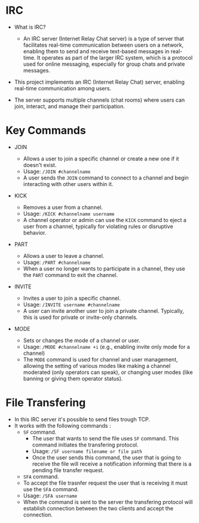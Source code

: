 # IRC
- What is IRC?
  - An IRC server (Internet Relay Chat server) is a type of server that facilitates real-time communication between users on a network, enabling them to send and receive text-based messages in real-time. It operates as part of the larger IRC system, which is a protocol used for online messaging, especially for group chats and private messages.

- This project implements an IRC (Internet Relay Chat) server, enabling real-time communication among users.
- The server supports multiple channels (chat rooms) where users can join, interact, and manage their participation.
# Key Commands

  - JOIN
    - Allows a user to join a specific channel or create a new one if it doesn't exist.
    - Usage: ``` /JOIN #channelname ```
    - A user sends the ```JOIN``` command to connect to a channel and begin interacting with other users within it.
  
  - KICK
    - Removes a user from a channel.
    - Usage: ``` /KICK #channelname username ```
    -  A channel operator or admin can use the ```KICK``` command to eject a user from a channel, typically for violating rules or disruptive behavior.
  
  - PART
    - Allows a user to leave a channel.
    - Usage: ```/PART #channelname```
    - When a user no longer wants to participate in a channel, they use the ```PART``` command to exit the channel.
  
  - INVITE
    - Invites a user to join a specific channel.
    - Usage: ```/INVITE username #channelname```
    - A user can invite another user to join a private channel. Typically, this is used for private or invite-only channels.
  
  - MODE
    -  Sets or changes the mode of a channel or user.
    -  Usage: ```/MODE #channelname +i``` (e.g., enabling invite only mode for a channel)
    -  The ```MODE``` command is used for channel and user management, allowing the setting of various modes like making a channel moderated (only operators can speak), or changing user modes (like banning or giving them operator status).

# File Transfering
  - In this IRC server it's possible to send files trough TCP.
  - It works with the following commands :
    - ```SF``` command.
      - The user that wants to send the file uses ```SF``` command. This command initiates the transfering protocol. 
      - Usage: ``` /SF username filename or file path ```
      - Once the user sends this command, the user that is going to receive the file will receive a notification informing that there is a pending file transfer request.
    - ```SFA``` command.
    -  To accept the file trasnfer request the user that is receiving it must use the ```SFA``` command.
    -  Usage: ```/SFA username ```
    -  When the command is sent to the server the transfering protocol will establish connection between the two clients and accept the connection.
